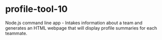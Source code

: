 # profile-tool-10
Node.js command line app - Intakes information about a team and generates an HTML webpage that will display profile summaries for each teammate.
